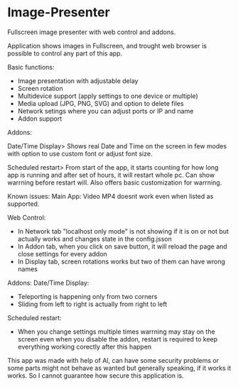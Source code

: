 # Image-Presenter
Fullscreen image presenter with web control and addons.

Application shows images in Fullscreen, and trought web browser is possible to control any part of this app.

Basic functions:
- Image presentation with adjustable delay
- Screen rotation
- Multidevice support (apply settings to one device or multiple)
- Media upload (JPG, PNG, SVG) and option to delete files
- Network setings where you can adjust ports or IP and name
- Addon support

Addons:

Date/Time Display>
Shows real Date and Time on the screen in few modes with option to use custom font or adjust font size.

Scheduled restart>
From start of the app, it starts counting for how long app is running and after set of hours, it will restart whole pc.
Can show warrning before restart will. Also offers basic customization for warrning.



Known issues:
Main App: 
Video MP4 doesnt work even when listed as supported.

Web Control:
- In Network tab "localhost only mode" is not showing if it is on or not but actually works and changes state in the config.jsson
- In Addon tab, when you click on save button, it will reload the page and close settings for every addon
- In Display tab, screen rotations works but two of them can have wrong names

Addons:
Date/Time Display:
- Teleporting is happening only from two corners
- Sliding from left to right is actually from right to left 

Scheduled restart:
- When you change settings multiple times warrning may stay on the screen even when you disable the addon, restart is required to keep everything working corectly after this happen

This app was made with help of AI, can have some security problems or some parts might not behave as wanted but generally speaking, if it works it works.
So I cannot guarantee how secure this application is.
